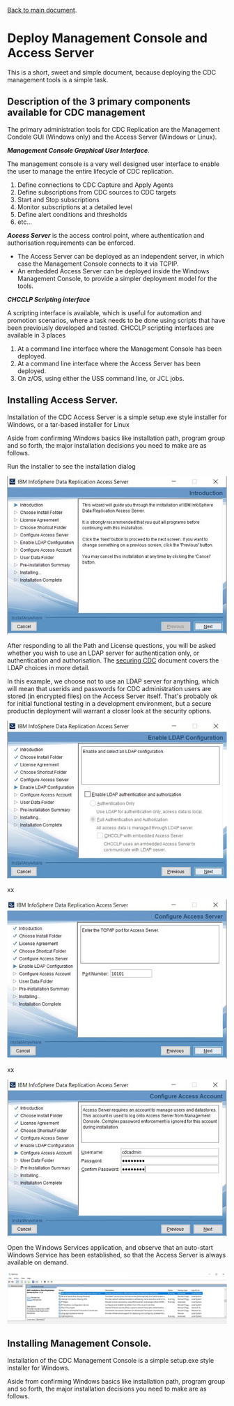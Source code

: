 [Back to main document](https://github.com/zeditor01/cdc_examples/blob/main/create_scale_sustain_cdc_systems.md).

# Deploy Management Console and Access Server

This is a short, sweet and simple document, because deploying the CDC management tools is a simple task.

## Description of the 3 primary components available for CDC management

The primary administration tools for CDC Replication are the Management Condole GUI (Windows only) and the Access Server (Windows or Linux).

***Management Console Graphical User Interface***. 

The management console is a very well designed user interface to enable the user 
to manage the entire lifecycle of CDC replication.
1. Define connections to CDC Capture and Apply Agents
2. Define subscriptions from CDC sources to CDC targets
3. Start and Stop subscriptions
4. Monitor subscriptions at a detailed level
5. Define alert conditions and thresholds
6. etc...

***Access Server*** is the access control point, where authentication and authorisation requirements can be enforced.

* The Access Server can be deployed as an independent server, in which case the Management Console connects to it via TCPIP.
* An embedded Access Server can be deployed inside the Windows Management Console, to provide a simpler deployment model for the tools.

***CHCCLP Scripting interface***

A scripting interface is available, which is useful for automation and promotion scenarios, where a task needs to be done using scripts that 
have been previously developed and tested. CHCCLP scripting interfaces are available in 3 places

1. At a command line interface where the Management Console has been deployed.
2. At a command line interface where the Access Server has been deployed.
3. On z/OS, using either the USS command line, or JCL jobs.


## Installing Access Server.

Installation of the CDC Access Server is a simple setup.exe style installer for Windows, or a tar-based installer for Linux

Aside from confirming Windows basics like installation path, program group and so forth, the major installation decisions you need to make are as follows.

Run the installer to see the installation dialog

![instas01](/images/instas01.JPG)

After responding to all the Path and License questions, you will be asked whether you wish to use an LDAP server for authentication only, or authentication and authorisation. The [securing CDC](https://github.com/zeditor01/cdc_examples/blob/main/documents/securing_cdc.md) document covers the LDAP choices in more detail.

In this example, we choose not to use an LDAP server for anything, which will mean that userids and passwords for CDC administration users are stored (in encrypted files) on the Access Server itself. That's probably ok for initial functional testing in a development environment, but a secure productin deployment will warrant a closer look at the security options.

![instas02](/images/instas02.JPG)

xx

![instas03](/images/instas03.JPG)

xx

![instas04](/images/instas04.JPG)

Open the Windows Services application, and observe that an auto-start Windows Service has been established, so that the Access Server is always available on demand.

![instas05](/images/instas05.JPG)


## Installing Management Console.

Installation of the CDC Management Console is a simple setup.exe style installer for Windows.

Aside from confirming Windows basics like installation path, program group and so forth, the major installation decisions you need to make are as follows.





